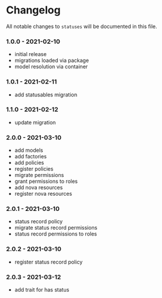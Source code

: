 # Changelog

All notable changes to `statuses` will be documented in this file.

### 1.0.0 - 2021-02-10

- initial release
- migrations loaded via package
- model resolution via container

### 1.0.1 - 2021-02-11

- add statusables migration

### 1.1.0 - 2021-02-12

- update migration

### 2.0.0 - 2021-03-10

- add models
- add factories
- add policies
- register policies
- migrate permissions
- grant permissions to roles
- add nova resources
- register nova resources

### 2.0.1 - 2021-03-10

- status record policy
- migrate status record permissions
- status record permissions to roles

### 2.0.2 - 2021-03-10

- register status record policy

### 2.0.3 - 2021-03-12

- add trait for has status
